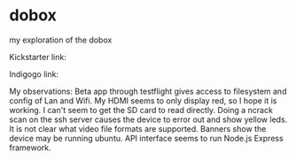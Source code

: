 # dobox
my exploration of the dobox 

Kickstarter link: 

Indigogo link:

My observations:
Beta app through testflight gives access to filesystem and config of Lan and Wifi. 
My HDMI seems to only display red, so I hope it is working. 
I can't seem to get the SD card to read directly.
Doing a ncrack scan on the ssh server causes the device to error out and show yellow leds.
It is not clear what video file formats are supported.
Banners show the device may be running ubuntu.
API interface seems to run Node.js Express framework. 


